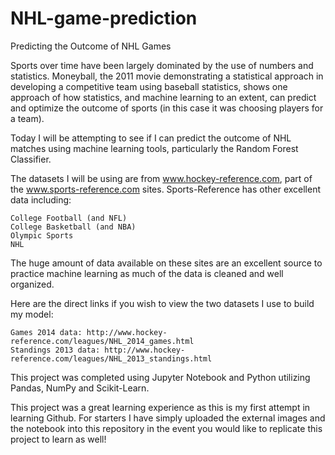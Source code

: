 # NHL-game-prediction
Predicting the Outcome of NHL Games

Sports over time have been largely dominated by the use of numbers and statistics. Moneyball, the 2011 movie demonstrating a statistical approach in developing a competitive team using baseball statistics, shows one approach of how statistics, and machine learning to an extent, can predict and optimize the outcome of sports (in this case it was choosing players for a team).

Today I will be attempting to see if I can predict the outcome of NHL matches using machine learning tools, particularly the Random Forest Classifier.

The datasets I will be using are from www.hockey-reference.com, part of the www.sports-reference.com sites. Sports-Reference has other excellent data including:

    College Football (and NFL)
    College Basketball (and NBA)
    Olympic Sports
    NHL

The huge amount of data available on these sites are an excellent source to practice machine learning as much of the data is cleaned and well organized.

Here are the direct links if you wish to view the two datasets I use to build my model:

    Games 2014 data: http://www.hockey-reference.com/leagues/NHL_2014_games.html
    Standings 2013 data: http://www.hockey-reference.com/leagues/NHL_2013_standings.html

This project was completed using Jupyter Notebook and Python utilizing Pandas, NumPy and Scikit-Learn.

This project was a great learning experience as this is my first attempt in learning Github. For starters I have simply uploaded the external images and the notebook into this repository in the event you would like to replicate this project to learn as well!


